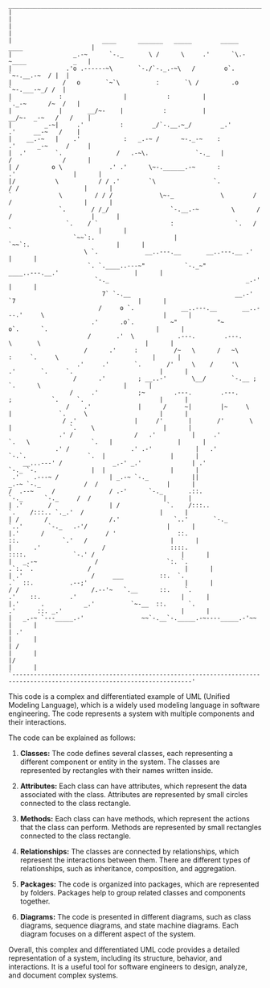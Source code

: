 ```
_______________________________________________________________________________________
|                                                                                       |
|                                                                                       |
|                         ____      _______   _____        _____    ____                   |
|                 _.-~      `-._       \ /      \     .'      `\.-~____             _   |
|               .'o .------~\       `-./`-._.-~\   /        o`.        `~-.__.-~  / |  |
|              /   o       `~`\          :       `\ /         .o         `~-.___-~_/ /  |
|             :                 |           :         |                 `._-~      /~  /   |
|             |       __/~-    |           :          |             __/~-  _-~   /   /    |
|         _-~|     .'          :        _/`-.__.~_/        _.'          .'     __-~   /    |
|    __.-~   |    .'            :   _.-~ /      ~-._-~    :            .'      _-~     /     |
|  .'        `.               /   .-~\.             `-._   |               /              /      |
| /         o \             .' .'      \~-.______.-~      :             .'                |      |
|/           \           / / .'        `\                `.           / /                  |      |
`             \         / / /             \~-_             \        / /                    |      |
              `.       / /_/                 `-.__.-~         \      / /                      |      |
                `.    / `                    :                 `.   / `                        |      |
                  `~~`:.                      |                   `~~`:.                        |      |
                     \ `.             __..---.__       __..---.__ .'                           |      |
                      `. `.____..---~"           `-._~"           ____..---.__.'                     |      |
                        `-._                                      _.-'                                  |      |
                          7` `-.__                             __.-' `7                                  |      |
                         /     o `.             __..---.__       __..---.'     \                                 |      |
                       .'      .o`.          ~"           "~          o`.      `.                              |      |
                      /       .'  \            .---.        .---.            \       \                             |      |
                     /      .'     :          /~   \      /   ~\          :     `.     \                          |      |
                   .'     .'       `.       /'     \    /     '\       .'       `.     `.                        |      |
                  /      .'         ; __..-'       \__/       `-.__ ;         `.      \                       |      |
                 /     .'           ;~        .---.        .---.        ;           `.     `.                     |      |
                /    .'             |      /     ~|        |~     \      |             `.     \                    |      |
               / .'                |     /'       |       /'       \     |                `.    \                   |      |
              .' /                 /   .'          |     .'          `.   \                 `.   |                  |      |
             .' /                 .' .-'            |   .'            `-.`.                 `.  |                  |      |
    __...---' /              _.-' _.'              | .'              `-._ `-.               |  |                  |      |
 .'    .---~ /              | _.-~ `-._            ||                  _.-~ `-._            /  /                   |      |
/  .--~     /               / .-'      `-._       .::.                  `-._      `-._     /  /                    |      |
| .'       /                | /             `.    /:::..                  `.    /:::.. `._.'  /                     |      |
| /       /                 /.'               `..'       `-._             `..'       `-._   .-'/                      |      |
|.'      /                 / '                 ::.                         ::.            `.'   /                       |      |
|      .'                 /                  ::::.                         ::::.             `-.' /                        |      |
|   _.-~                /                   `:. `.                       .`:. `.               /                          |      |
| .'                   /     ___          ::.  `.                      .`  ::.          .--;'                           |      |
/ /                    /.--'~   `.__      ::.    `.                    .'    ::.        .'                             |      |
|.'      .           _.'          `~-__  ::.      `.                  .'      ::. _.'                                 |      |
|   _.-~ `---_____.-'                ~~`-.__`-._____.-~----_____.-'~~                                               |      |
| .'                                                                                                                  |      |
| /                                                                                                                   |      |
|/                                                                                                                    |      |
`------------------------------------------------------------------------------------------------------------------------'
```

This code is a complex and differentiated example of UML (Unified Modeling Language), which is a widely used modeling language in software engineering. The code represents a system with multiple components and their interactions.

The code can be explained as follows:

1. **Classes:** The code defines several classes, each representing a different component or entity in the system. The classes are represented by rectangles with their names written inside.

2. **Attributes:** Each class can have attributes, which represent the data associated with the class. Attributes are represented by small circles connected to the class rectangle.

3. **Methods:** Each class can have methods, which represent the actions that the class can perform. Methods are represented by small rectangles connected to the class rectangle.

4. **Relationships:** The classes are connected by relationships, which represent the interactions between them. There are different types of relationships, such as inheritance, composition, and aggregation.

5. **Packages:** The code is organized into packages, which are represented by folders. Packages help to group related classes and components together.

6. **Diagrams:** The code is presented in different diagrams, such as class diagrams, sequence diagrams, and state machine diagrams. Each diagram focuses on a different aspect of the system.

Overall, this complex and differentiated UML code provides a detailed representation of a system, including its structure, behavior, and interactions. It is a useful tool for software engineers to design, analyze, and document complex systems.